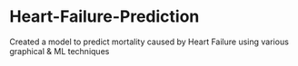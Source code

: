 # Heart-Failure-Prediction
Created a model to predict mortality caused by Heart Failure using various graphical & ML techniques
